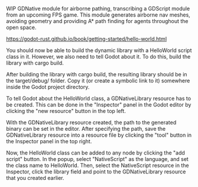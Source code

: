 WIP GDNative module for airborne pathing, transcribing a GDScript module from an upcoming FPS game. This module generates airborne nav meshes, avoiding geometry and providing A\* path finding for agents throughout the open space.

https://godot-rust.github.io/book/getting-started/hello-world.html

You should now be able to build the dynamic library with a HelloWorld script class in it. However, we also need to tell Godot about it. To do this, build the library with cargo build.

After building the library with cargo build, the resulting library should be in the target/debug/ folder. Copy it (or create a symbolic link to it) somewhere inside the Godot project directory.

To tell Godot about the HelloWorld class, a GDNativeLibrary resource has to be created. This can be done in the "Inspector" panel in the Godot editor by clicking the "new resource" button in the top left.

With the GDNativeLibrary resource created, the path to the generated binary can be set in the editor. After specifying the path, save the GDNativeLibrary resource into a resource file by clicking the "tool" button in the Inspector panel in the top right.

Now, the HelloWorld class can be added to any node by clicking the "add script" button. In the popup, select "NativeScript" as the language, and set the class name to HelloWorld. Then, select the NativeScript resource in the Inspector, click the library field and point to the GDNativeLibrary resource that you created earlier.
